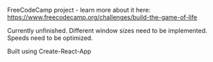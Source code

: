 FreeCodeCamp project - learn more about it here: https://www.freecodecamp.org/challenges/build-the-game-of-life

Currently unfinished. Different window sizes need to be implemented. Speeds need to be optimized.

Built using Create-React-App
